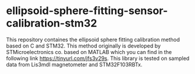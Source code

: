 # ellipsoid-sphere-fitting-sensor-calibration-stm32
This repository containes the ellipsoid sphere fitting calibration method based on C and STM32. This method originally is developed by STMicroelectronics co. based on MATLAB which you can find in the following link https://tinyurl.com/jfs3v29s. This library is tested on sampled data from Lis3mdl magnetometer and STM32F103RBTx.
